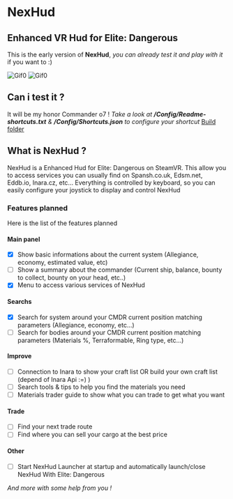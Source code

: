 # NexHud
## Enhanced VR Hud for Elite: Dangerous

This is the early version of **NexHud**, *you can already test it and play with it* if you want to :)

![Gif0](https://github.com/Nexam/NexHud/blob/master/Medias/Nexhud-0.1-0.gif?raw=true)
![Gif0](https://github.com/Nexam/NexHud/blob/master/Medias/Nexhud-0.1-1.gif?raw=true)

## Can i test it ?
It will be my honor Commander o7 !
*Take a look at **/Config/Readme-shortcuts.txt** & **/Config/Shortcuts.json** to configure your shortcut*
[Build folder](https://github.com/Nexam/NexHud/tree/master/Builds)

## What is NexHud ?
NexHud is a Enhanced Hud for Elite: Dangerous on SteamVR.
This allow you to access services you can usually find on Spansh.co.uk, Edsm.net, Eddb.io, Inara.cz, etc...
Everything is controlled by keyboard, so you can easily configure your joystick to display and control NexHud

### Features planned

Here is the list of the features planned

#### Main panel
- [x] Show basic informations about the current system (Allegiance, economy, estimated value, etc)
- [ ] Show a summary about the commander (Current ship, balance, bounty to collect, bounty on your head, etc..)
- [x] Menu to access various services of NexHud

#### Searchs
- [x] Search for system around your CMDR current position matching parameters (Allegiance, economy, etc...)
- [ ] Search for bodies around your CMDR current position matching parameters (Materials %, Terraformable, Ring type, etc...)

#### Improve
- [ ] Connection to Inara to show your craft list OR build your own craft list (depend of Inara Api :=) )
- [ ] Search tools & tips to help you find the materials you need
- [ ] Materials trader guide to show what you can trade to get what you want

#### Trade
- [ ] Find your next trade route
- [ ] Find where you can sell your cargo at the best price

#### Other
- [ ] Start NexHud Launcher at startup and automatically launch/close NexHud With Elite: Dangerous

*And more with some help from you !*

